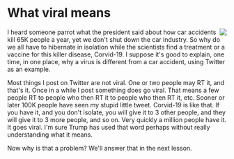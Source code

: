 # What viral means
<img src="http://scripting.com/images/2020/03/28/budgie.png" border="0" align="right">I heard someone parrot what the president said about how car accidents kill 65K people a year, yet we don't shut down the car industry. So why do we all have to hibernate in isolation while the scientists find a treatment or a vaccine for this killer disease, Corvid-19. I suppose it's good to explain, one time, in one place, why a virus is different from a car accident, using Twitter as an example. 

Most things I post on Twitter are not viral. One or two people may RT it, and that's it. Once in a while I post something does go viral. That means a few people RT to people who then RT it to people who then RT it, etc. Sooner or later 100K people have seen my stupid little tweet. Corvid-19 is like that. If you have it, and you don't isolate, you will give it to 3 other people, and they will give it to 3 more people, and so on. Very quickly a million people have it. It goes viral. I'm sure Trump has used that word perhaps without really understanding what it means. 

Now why is that a problem? We'll answer that in the next lesson. 

